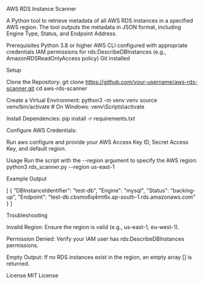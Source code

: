 AWS RDS Instance Scanner

A Python tool to retrieve metadata of all AWS RDS instances in a specified AWS region. The tool outputs the metadata in JSON format, including Engine Type, Status, and Endpoint Address.

Prerequisites
Python 3.8 or higher
AWS CLI configured with appropriate credentials
IAM permissions for rds:DescribeDBInstances (e.g., AmazonRDSReadOnlyAccess policy)
Git installed

Setup

Clone the Repository:
git clone https://github.com/your-username/aws-rds-scanner.git
cd aws-rds-scanner


Create a Virtual Environment:
python3 -m venv venv
source venv/bin/activate  # On Windows: venv\Scripts\activate


Install Dependencies:
pip install -r requirements.txt


Configure AWS Credentials:

Run aws configure and provide your AWS Access Key ID, Secret Access Key, and default region.



Usage
Run the script with the --region argument to specify the AWS region:
python3 rds_scanner.py --region us-east-1

Example Output


[
    {
        "DBInstanceIdentifier": "test-db",
        "Engine": "mysql",
        "Status": "backing-up",
        "Endpoint": "test-db.cbsmo6q4mt6x.ap-south-1.rds.amazonaws.com"
    }
]


Troubleshooting

Invalid Region: Ensure the region is valid (e.g., us-east-1, eu-west-1).

Permission Denied: Verify your IAM user has rds:DescribeDBInstances permissions.

Empty Output: If no RDS instances exist in the region, an empty array [] is returned.

License
MIT License
